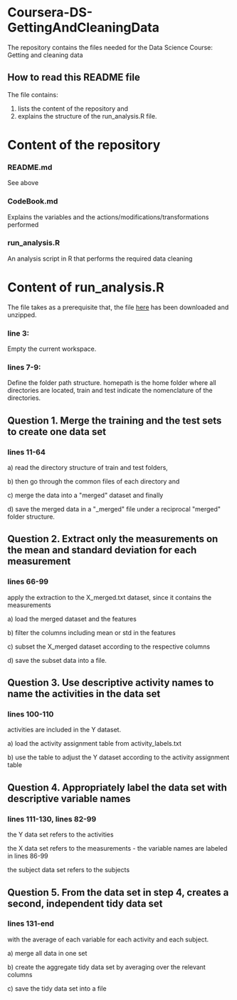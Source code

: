 # Coursera-DS-GettingAndCleaningData
The repository contains the files needed for the Data Science Course: Getting and cleaning data

## How to read this README file
The file contains:
1. lists the content of the repository and 
2. explains the structure of the run_analysis.R file.

# Content of the repository
### README.md
See above

### CodeBook.md
Explains the variables and the actions/modifications/transformations performed

### run_analysis.R
An analysis script in R that performs the required data cleaning

# Content of run_analysis.R
The file takes as a prerequisite that, the file [here](https://d396qusza40orc.cloudfront.net/getdata%2Fprojectfiles%2FUCI%20HAR%20Dataset.zip) has been downloaded and unzipped.

### line 3:
Empty the current workspace.

### lines 7-9:
Define the folder path structure. 
homepath is the home folder where all directories are located, train and test indicate the nomenclature of the directories.

## Question 1. Merge the training and the test sets to create one data set
### lines 11-64

a) read the directory structure of train and test folders,

b) then go through the common files of each directory and 

c) merge the data into a "merged" dataset and finally

d) save the merged data in a "_merged" file under a reciprocal "merged" folder structure.

## Question 2. Extract only the measurements on the mean and standard deviation for each measurement
### lines 66-99

apply the extraction to the X_merged.txt dataset, since it contains the measurements

a) load the merged dataset and the features

b) filter the columns including mean or std in the features

c) subset the X_merged dataset according to the respective columns

d) save the subset data into a file.


## Question 3. Use descriptive activity names to name the activities in the data set
### lines 100-110
activities are included in the Y dataset.

a) load the activity assignment table from activity_labels.txt

b) use the table to adjust the Y dataset according to the activity assignment table

## Question 4. Appropriately label the data set with descriptive variable names
### lines 111-130, lines 82-99
the Y data set refers to the activities

the X data set refers to the measurements - the variable names are labeled in lines 86-99

the subject data set refers to the subjects 

## Question 5. From the data set in step 4, creates a second, independent tidy data set 
### lines 131-end
with the average of each variable for each activity and each subject.

a) merge all data in one set

b) create the aggregate tidy data set by averaging over the relevant columns

c) save the tidy data set into a file
